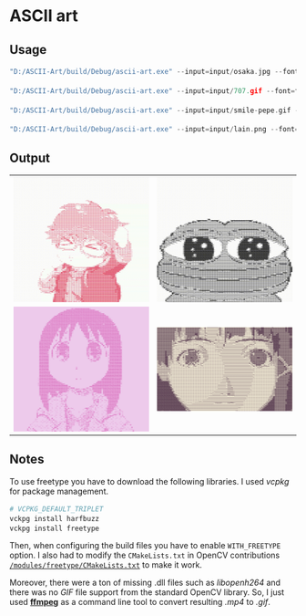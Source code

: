 # ASCII art

## Usage

```c++
"D:/ASCII-Art/build/Debug/ascii-art.exe" --input=input/osaka.jpg --font=fonts/Consolas.ttf --output=output/osaka.jpg --background=#edcaeb --color=#db6bbc

"D:/ASCII-Art/build/Debug/ascii-art.exe" --input=input/707.gif --font=fonts/Consolas.ttf --output=output/707.mp4 --color=#e63959

"D:/ASCII-Art/build/Debug/ascii-art.exe" --input=input/smile-pepe.gif --font=fonts/Consolas.ttf --output=output/smile-pepe.mp4

"D:/ASCII-Art/build/Debug/ascii-art.exe" --input=input/lain.png --font=fonts/Consolas.ttf --output=output/lain.png --background=#ede6d1 --color=#3d1d38
```

## Output

|                 |                 |
|:---------------:|:---------------:|
| ![707](output/707.gif) | ![pepe](output/smile-pepe.gif) |
| ![osaka](output/osaka.jpg) | ![lain](output/lain.png) |
## Notes

To use freetype you have to download the following libraries. I used *vcpkg* for package management.

```bash
# VCPKG_DEFAULT_TRIPLET
vckpg install harfbuzz 
vckpg install freetype
```

Then, when configuring the build files you have to enable ```WITH_FREETYPE``` option. I also had to modify the ```CMakeLists.txt```  in OpenCV contributions [```/modules/freetype/CMakeLists.txt```](https://gist.github.com/UnaNancyOwen/14c72a3f10a46d41c359ab6ea307a1d2) to make it work.

Moreover, there were a ton of missing .dll files such as *libopenh264* and there was no *GIF* file support from the standard OpenCV library. So, I just used [**ffmpeg**](https://ffmpeg.org/download.html) as a command line tool to convert resulting *.mp4* to *.gif*.

